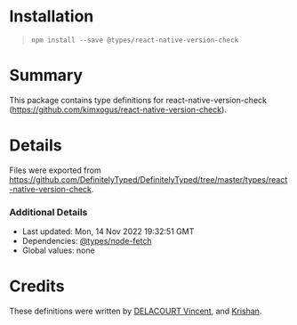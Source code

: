 # Installation
> `npm install --save @types/react-native-version-check`

# Summary
This package contains type definitions for react-native-version-check (https://github.com/kimxogus/react-native-version-check).

# Details
Files were exported from https://github.com/DefinitelyTyped/DefinitelyTyped/tree/master/types/react-native-version-check.

### Additional Details
 * Last updated: Mon, 14 Nov 2022 19:32:51 GMT
 * Dependencies: [@types/node-fetch](https://npmjs.com/package/@types/node-fetch)
 * Global values: none

# Credits
These definitions were written by [DELACOURT Vincent](https://github.com/vdelacou), and [Krishan](https://github.com/KrishyV).
